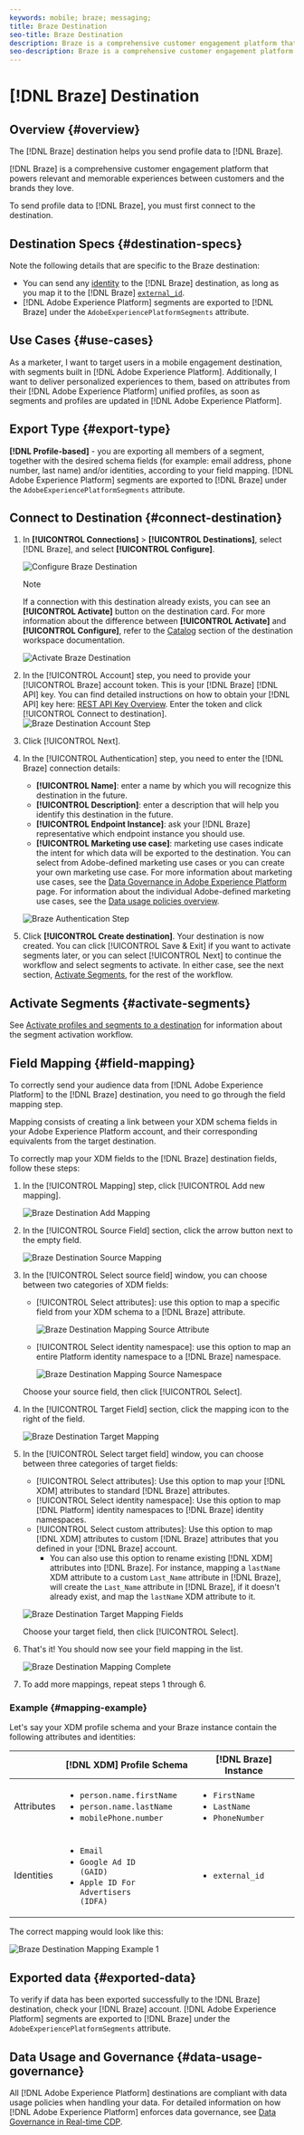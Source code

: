 ```yaml
---
keywords: mobile; braze; messaging;
title: Braze Destination
seo-title: Braze Destination
description: Braze is a comprehensive customer engagement platform that powers relevant and memorable experiences between customers and the brands they love.
seo-description: Braze is a comprehensive customer engagement platform that powers relevant and memorable experiences between customers and the brands they love.
---
```


# [!DNL Braze] Destination 

## Overview {#overview}

The [!DNL Braze] destination helps you send profile data to [!DNL Braze].

[!DNL Braze] is a comprehensive customer engagement platform that powers relevant and memorable experiences between customers and the brands they love.

To send profile data to [!DNL Braze], you must first connect to the destination.

## Destination Specs {#destination-specs}

Note the following details that are specific to the Braze destination:

* You can send any [identity](../../identity-service/namespaces.md) to the [!DNL Braze] destination, as long as you map it to the [!DNL Braze] [`external_id`](https://www.braze.com/docs/api/basics/#external-user-id-explanation).
* [!DNL Adobe Experience Platform] segments are exported to [!DNL Braze] under the `AdobeExperiencePlatformSegments` attribute.

## Use Cases {#use-cases}

As a marketer, I want to target users in a mobile engagement destination, with segments built in [!DNL Adobe Experience Platform]. Additionally, I want to deliver personalized experiences to them, based on attributes from their [!DNL Adobe Experience Platform] unified profiles, as soon as segments and profiles are updated in [!DNL Adobe Experience Platform].

## Export Type {#export-type}

**[!DNL Profile-based]** - you are exporting all members of a segment, together with the desired schema fields (for example: email address, phone number, last name) and/or identities, according to your field mapping.
[!DNL Adobe Experience Platform] segments are exported to [!DNL Braze] under the `AdobeExperiencePlatformSegments` attribute.


## Connect to Destination {#connect-destination}

1.  In **[!UICONTROL Connections]** > **[!UICONTROL Destinations]**, select [!DNL Braze], and select **[!UICONTROL Configure]**.

    ![Configure Braze Destination](assets/braze-destination-configure.png)

    >[!NOTE]
    >
    >If a connection with this destination already exists, you can see an **[!UICONTROL Activate]** button on the destination card. For more information about the difference between **[!UICONTROL Activate]** and **[!UICONTROL Configure]**, refer to the [Catalog](../destinations/destinations-workspace.md#catalog) section of the destination workspace documentation.
    >
    >![Activate Braze Destination](assets/braze-destination-activate.png)

1. In the [!UICONTROL Account] step, you need to provide your [!UICONTROL Braze] account token. This is your [!DNL Braze] [!DNL API] key. You can find detailed instructions on how to obtain your [!DNL API] key here: [REST API Key Overview](https://www.braze.com/docs/api/api_key/). Enter the token and click [!UICONTROL Connect to destination]. 
   ![Braze Destination Account Step](assets/braze-destination-account.png)

1. Click [!UICONTROL Next].

1. In the [!UICONTROL Authentication] step, you need to enter the [!DNL Braze] connection details:
   * **[!UICONTROL Name]**: enter a name by which you will recognize this destination in the future.
   * **[!UICONTROL Description]**: enter a description that will help you identify this destination in the future.
   * **[!UICONTROL Endpoint Instance]**: ask your [!DNL Braze] representative which endpoint instance you should use.
   * **[!UICONTROL Marketing use case]**: marketing use cases indicate the intent for which data will be exported to the destination. You can select from Adobe-defined marketing use cases or you can create your own marketing use case. For more information about marketing use cases, see the [Data Governance in Adobe Experience Platform](../privacy/data-governance-overview.md#destinations) page. For information about the individual Adobe-defined marketing use cases, see the [Data usage policies overview](../../data-governance/policies/overview.md#core-actions). 
  
   ![Braze Authentication Step](assets/braze-destination-authentication.png)

1. Click **[!UICONTROL Create destination]**. Your destination is now created. You can click [!UICONTROL Save & Exit] if you want to activate segments later, or you can select [!UICONTROL Next] to continue the workflow and select segments to activate. In either case, see the next section, [Activate Segments](#activate-segments), for the rest of the workflow.

## Activate Segments {#activate-segments}

See [Activate profiles and segments to a destination](activate-destinations.md#select-attributes) for information about the segment activation workflow.

## Field Mapping {#field-mapping}

To correctly send your audience data from [!DNL Adobe Experience Platform] to the [!DNL Braze] destination, you need to go through the field mapping step.

Mapping consists of creating a link between your XDM schema fields in your Adobe Experience Platform account, and their corresponding equivalents from the target destination.

To correctly map your XDM fields to the [!DNL Braze] destination fields, follow these steps:

1. In the [!UICONTROL Mapping] step, click [!UICONTROL Add new mapping].
   
   ![Braze Destination Add Mapping](assets/braze-destination-mapping.png)

1. In the [!UICONTROL Source Field] section, click the arrow button next to the empty field.
   
    ![Braze Destination Source Mapping](assets/braze-destination-mapping-source.png)

1. In the [!UICONTROL Select source field] window, you can choose between two categories of XDM fields:
   * [!UICONTROL Select attributes]: use this option to map a specific field from your XDM schema to a [!DNL Braze] attribute.

        ![Braze Destination Mapping Source Attribute](assets/braze-destination-mapping-attributes.png)

   * [!UICONTROL Select identity namespace]: use this option to map an entire Platform identity namespace to a [!DNL Braze] namespace.

        ![Braze Destination Mapping Source Namespace](assets/braze-destination-mapping-namespaces.png)

    Choose your source field, then click [!UICONTROL Select].

1. In the [!UICONTROL Target Field] section, click the mapping icon to the right of the field.
   
   ![Braze Destination Target Mapping](assets/braze-destination-mapping-target.png)

1. In the [!UICONTROL Select target field] window, you can choose between three categories of target fields:
   * [!UICONTROL Select attributes]: Use this option to map your [!DNL XDM] attributes to standard [!DNL Braze] attributes.
   * [!UICONTROL Select identity namespace]: Use this option to map [!DNL Platform] identity namespaces to [!DNL Braze] identity namespaces.
   * [!UICONTROL Select custom attributes]: Use this option to map [!DNL XDM] attributes to custom [!DNL Braze] attributes that you defined in your [!DNL Braze] account.
     * You can also use this option to rename existing [!DNL XDM] attributes into [!DNL Braze]. For instance, mapping a `lastName` XDM attribute to a custom `Last_Name` attribute in [!DNL Braze], will create the `Last_Name` attribute in [!DNL Braze], if it doesn't already exist, and map the `lastName` XDM attribute to it.
  
    ![Braze Destination Target Mapping Fields](assets/braze-destination-mapping-target-fields.png)

    Choose your target field, then click [!UICONTROL Select].

1. That's it! You should now see your field mapping in the list.
   
   ![Braze Destination Mapping Complete](assets/braze-destination-mapping-complete.png)
   
1. To add more mappings, repeat steps 1 through 6.

### Example {#mapping-example}

Let's say your XDM profile schema and your Braze instance contain the following attributes and identities:

||[!DNL XDM] Profile Schema|[!DNL Braze] Instance|
|---|---|---|
|Attributes|<ul><li><code>person.name.firstName</code></li><li><code>person.name.lastName</code></li><li><code>mobilePhone.number</code></li></ul>|<ul><li><code>FirstName</code></li><li><code>LastName</code></li><li><code>PhoneNumber</code></li></ul>|
|Identities|<ul><li><code>Email</code></li><li><code>Google Ad ID (GAID)</code></li><li><code>Apple ID For Advertisers (IDFA)</code></li></ul>|<ul><li><code>external_id</code></li></ul>|

The correct mapping would look like this:

![Braze Destination Mapping Example 1](assets/braze-destination-mapping-example.png)

## Exported data {#exported-data}

To verify if data has been exported successfully to the !DNL Braze] destination, check your [!DNL Braze] account. [!DNL Adobe Experience Platform] segments are exported to [!DNL Braze] under the `AdobeExperiencePlatformSegments` attribute.

## Data Usage and Governance {#data-usage-governance}

All [!DNL Adobe Experience Platform] destinations are compliant with data usage policies when handling your data. For detailed information on how [!DNL Adobe Experience Platform] enforces data governance, see [Data Governance in Real-time CDP](/rtcdp/privacy/data-governance-overview.md).

